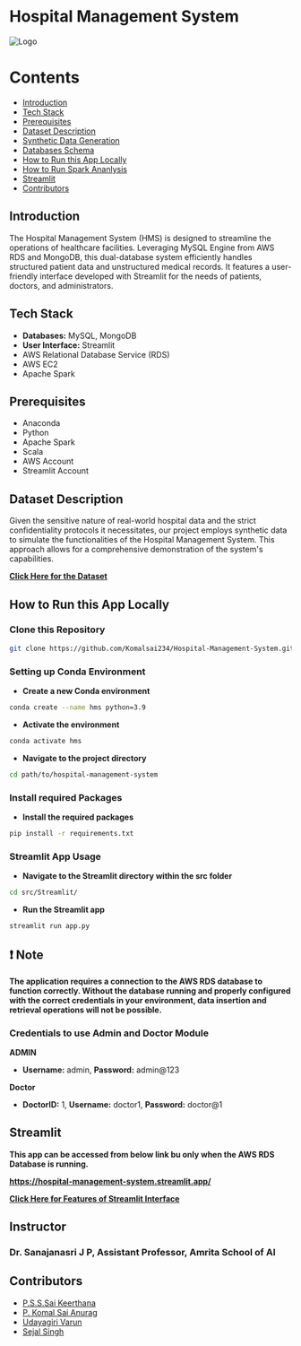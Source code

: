 
# Hospital Management System
![Logo](https://www.startlazaa.com/wp-content/uploads/hospital-management-software-hospital-management-information-software-startlazaa.png)

# Contents

* [Introduction](#introduction)
* [Tech Stack](#tectstack)
* [Prerequisites](#prerequisites)
* [Dataset Description](#DatasetDescription)
* [Synthetic Data Generation](https://github.com/Komalsai234/Hospital-Management-System/blob/6d2924fd21d6749fc990e002aa574beff7c9adae/Dataset/readme.md)
* [Databases Schema](https://github.com/Komalsai234/Hospital-Management-System/blob/689660bed76b89adf94af6e64997f2a610d9dbdf/Database/readme.md)
* [How to Run this App Locally](#HowtoRunthisAppLocally)
* [How to Run Spark Ananlysis](https://github.com/Komalsai234/Hospital-Management-System/blob/fee848698d0b101f5bf421e57fb64448a8eb7d78/Spark%20Analysis/readme.md)
* [Streamlit](#streamlit)
* [Contributors](#contributors)

<a name='introduction'></a>
## Introduction 

The Hospital Management System (HMS) is designed to streamline the operations of healthcare facilities. Leveraging MySQL Engine from AWS RDS and MongoDB, this dual-database system efficiently handles structured patient data and unstructured medical records. It features a user-friendly interface developed with Streamlit for the needs of patients, doctors, and administrators.

<a name='tectstack'></a>
## Tech Stack
- **Databases:** MySQL, MongoDB
- **User Interface:** Streamlit 
- AWS Relational Database Service (RDS)
- AWS EC2
- Apache Spark


<a name='prerequisites'></a>
## Prerequisites
- Anaconda 
- Python
- Apache Spark
- Scala
- AWS Account
- Streamlit Account


<a name='DatasetDescription'></a>
## Dataset Description
Given the sensitive nature of real-world hospital data
and the strict confidentiality protocols it necessitates,
our project employs synthetic data to simulate the
functionalities of the Hospital Management System. This
approach allows for a comprehensive demonstration of the
system's capabilities.

[**Click Here for the Dataset**](https://github.com/Komalsai234/Hospital-Management-System/tree/436e1662abdbe00717a51cc540da0d4692bf1e55/Dataset)


<a name='HowtoRunthisAppLocally'></a>
## How to Run this App Locally

### Clone this Repository

```bash
git clone https://github.com/Komalsai234/Hospital-Management-System.git
```

### Setting up Conda Environment
- **Create a new Conda environment**
```bash
conda create --name hms python=3.9
```

- **Activate the environment**
```bash
conda activate hms
```

- **Navigate to the project directory**
```bash
cd path/to/hospital-management-system
```


### Install required Packages
- **Install the required packages**
```bash
pip install -r requirements.txt
```

### Streamlit App Usage
- **Navigate to the Streamlit directory within the src folder**
```bash
cd src/Streamlit/
```

- **Run the Streamlit app**
```bash
streamlit run app.py
```

## ❗ Note
**The application requires a connection to the AWS RDS database to function
correctly. Without the database running and properly configured with the correct
credentials in your environment, data insertion and retrieval operations will not be
possible.**

### Credentials to use Admin and Doctor Module

**ADMIN** 

- **Username:** admin, **Password:** admin@123

**Doctor** 

- **DoctorID:** 1, **Username:** doctor1, **Password:** doctor@1

<a name='streamlit'></a>
## Streamlit
**This app can be accessed from below link bu only when the AWS RDS Database is running.**

**https://hospital-management-system.streamlit.app/**


[**Click Here for Features of Streamlit Interface**](https://github.com/Komalsai234/Hospital-Management-System/blob/88f8f211eb02d1bf5a259e26cd46741694d5f746/Streamlit/readme.md)
## Instructor 

### Dr. Sanajanasri J P, Assistant Professor, Amrita School of AI

<a name='contributors'></a>
## Contributors

- [P.S.S.Sai Keerthana](https://github.com/saikeerthana234)
- [P. Komal Sai Anurag](https://www.github.com/komalsai234)
- [Udayagiri Varun](https://github.com/VarunUdayagiri)
- [Sejal Singh](https://github.com/sejal923)

